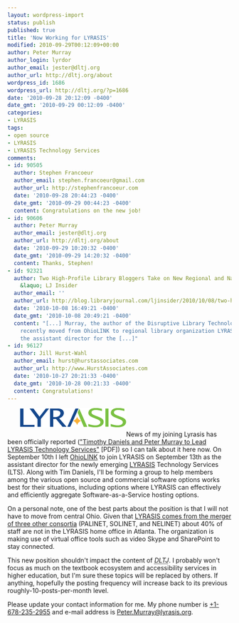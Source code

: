 ```yaml
---
layout: wordpress-import
status: publish
published: true
title: 'Now Working for LYRASIS'
modified: 2010-09-29T00:12:09+00:00
author: Peter Murray
author_login: lyrdor
author_email: jester@dltj.org
author_url: http://dltj.org/about
wordpress_id: 1686
wordpress_url: http://dltj.org/?p=1686
date: '2010-09-28 20:12:09 -0400'
date_gmt: '2010-09-29 00:12:09 -0400'
categories:
- LYRASIS
tags:
- open source
- LYRASIS
- LYRASIS Technology Services
comments:
- id: 90505
  author: Stephen Francoeur
  author_email: stephen.francoeur@gmail.com
  author_url: http://stephenfrancoeur.com
  date: '2010-09-28 20:44:23 -0400'
  date_gmt: '2010-09-29 00:44:23 -0400'
  content: Congratulations on the new job!
- id: 90606
  author: Peter Murray
  author_email: jester@dltj.org
  author_url: http://dltj.org/about
  date: '2010-09-29 10:20:32 -0400'
  date_gmt: '2010-09-29 14:20:32 -0400'
  content: Thanks, Stephen!
- id: 92321
  author: Two High-Profile Library Bloggers Take on New Regional and National Roles
    &laquo; LJ Insider
  author_email: ''
  author_url: http://blog.libraryjournal.com/ljinsider/2010/10/08/two-high-profile-library-bloggers-take-on-new-regional-and-national-roles/
  date: '2010-10-08 16:49:21 -0400'
  date_gmt: '2010-10-08 20:49:21 -0400'
  content: "[...] Murray, the author of the Disruptive Library Technology Jester blog,
    recently moved from OhioLINK to regional library organization LYRASIS to become
    the assistant director for the [...]"
- id: 96127
  author: Jill Hurst-Wahl
  author_email: hurst@hurstassociates.com
  author_url: http://www.HurstAssociates.com
  date: '2010-10-27 20:21:33 -0400'
  date_gmt: '2010-10-28 00:21:33 -0400'
  content: Congratulations!
---
```

<p><a href="http://www.lyrasis.org/" title="http://www.lyrasis.org/"><img src="/wp-content/uploads/2010/09/lyrasis-logo.gif" alt="" title="LYRASIS Logo" width="239" height="43" class="alignright size-full wp-image-1688" style="margin: 0 0 1.5em 2em;" /></a>News of my joining Lyrasis has been officially reported (<a href="http://www.lyrasis.org/News/Press-Releases/~/media/Files/Lyrasis/News/Press%20Releases/2010/Tim%20Daniels%20and%20Peter%20Murray%20Lead%20LTS.ashx" title="Tim Daniels and Peter Murray Lead LTS">"Timothy Daniels and Peter Murray to Lead LYRASIS Technology Services"</a> [PDF]) so I can talk about it here now.  On September 10th I left <a href="http://www.ohiolink.edu/" title="OhioLINK Homepage" rel="homepage">OhioLINK</a> to join LYRASIS on September 13th as the assistant director for the newly emerging <a href="http://www.lyrasis.org/" title="LYRASIS homepage" rel="homepage">LYRASIS</a> Technology Services (LTS).  Along with Tim Daniels, I'll be forming a group to help members among the various open source and commercial software options works best for their situations, including options where LYRASIS can effectively and efficiently aggregate Software-as-a-Service hosting options.</p>
<p>On a personal note, one of the best parts about the position is that I will not have to move from central Ohio.  Given that <a href="http://www.librarytechnology.org/ltg-displaytext.pl?RC=14582" title="http://www.librarytechnology.org/ltg-displaytext.pl?RC=14582">LYRASIS comes from the merger of three other consortia</a> (PALINET, SOLINET, and NELINET) about 40% of staff are not in the LYRASIS home office in Atlanta.  The organization is making use of virtual office tools such as video Skype and SharePoint to stay connected.</p>
<p>This new position shouldn't impact the content of <i><acronym title="Disruptive Library Technology Jester">DLTJ</acronym></i>.  I probably won't focus as much on the textbook ecosystem and accessibility services in higher education, but I'm sure these topics will be replaced by others.  If anything, hopefully the posting frequency will increase back to its previous roughly-10-posts-per-month level.</p>
<p>Please update your contact information for me.  My phone number is <a href="tel:+16782352955">+1-678-235-2955</a> and e-mail address is <a href="mailto:Peter.Murray@lyrasis.org">Peter.Murray@lyrasis.org</a>.</p>
